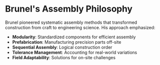 # Brunel's Assembly Philosophy

Brunel pioneered systematic assembly methods that transformed construction from craft to engineering science. His approach emphasized:
- **Modularity**: Standardized components for efficient assembly
- **Prefabrication**: Manufacturing precision parts off-site
- **Sequential Assembly**: Logical construction order
- **Tolerance Management**: Accounting for real-world variations
- **Field Adaptability**: Solutions for on-site challenges
